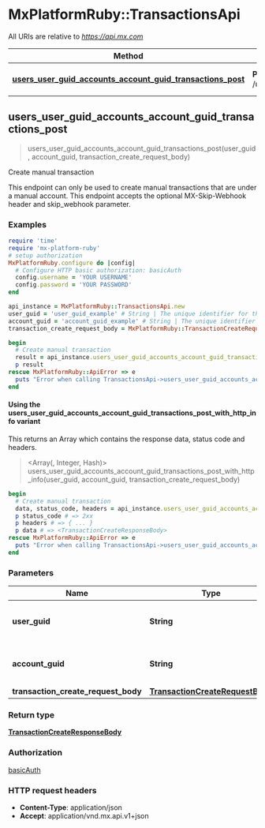 # MxPlatformRuby::TransactionsApi

All URIs are relative to *https://api.mx.com*

| Method | HTTP request | Description |
| ------ | ------------ | ----------- |
| [**users_user_guid_accounts_account_guid_transactions_post**](TransactionsApi.md#users_user_guid_accounts_account_guid_transactions_post) | **POST** /users/{user_guid}/accounts/{account_guid}/transactions | Create manual transaction |


## users_user_guid_accounts_account_guid_transactions_post

> <TransactionCreateResponseBody> users_user_guid_accounts_account_guid_transactions_post(user_guid, account_guid, transaction_create_request_body)

Create manual transaction

This endpoint can only be used to create manual transactions that are under a manual account. This endpoint accepts the optional MX-Skip-Webhook header and skip_webhook parameter.

### Examples

```ruby
require 'time'
require 'mx-platform-ruby'
# setup authorization
MxPlatformRuby.configure do |config|
  # Configure HTTP basic authorization: basicAuth
  config.username = 'YOUR USERNAME'
  config.password = 'YOUR PASSWORD'
end

api_instance = MxPlatformRuby::TransactionsApi.new
user_guid = 'user_guid_example' # String | The unique identifier for the user.
account_guid = 'account_guid_example' # String | The unique identifier for the account.
transaction_create_request_body = MxPlatformRuby::TransactionCreateRequestBody.new # TransactionCreateRequestBody | 

begin
  # Create manual transaction
  result = api_instance.users_user_guid_accounts_account_guid_transactions_post(user_guid, account_guid, transaction_create_request_body)
  p result
rescue MxPlatformRuby::ApiError => e
  puts "Error when calling TransactionsApi->users_user_guid_accounts_account_guid_transactions_post: #{e}"
end
```

#### Using the users_user_guid_accounts_account_guid_transactions_post_with_http_info variant

This returns an Array which contains the response data, status code and headers.

> <Array(<TransactionCreateResponseBody>, Integer, Hash)> users_user_guid_accounts_account_guid_transactions_post_with_http_info(user_guid, account_guid, transaction_create_request_body)

```ruby
begin
  # Create manual transaction
  data, status_code, headers = api_instance.users_user_guid_accounts_account_guid_transactions_post_with_http_info(user_guid, account_guid, transaction_create_request_body)
  p status_code # => 2xx
  p headers # => { ... }
  p data # => <TransactionCreateResponseBody>
rescue MxPlatformRuby::ApiError => e
  puts "Error when calling TransactionsApi->users_user_guid_accounts_account_guid_transactions_post_with_http_info: #{e}"
end
```

### Parameters

| Name | Type | Description | Notes |
| ---- | ---- | ----------- | ----- |
| **user_guid** | **String** | The unique identifier for the user. |  |
| **account_guid** | **String** | The unique identifier for the account. |  |
| **transaction_create_request_body** | [**TransactionCreateRequestBody**](TransactionCreateRequestBody.md) |  |  |

### Return type

[**TransactionCreateResponseBody**](TransactionCreateResponseBody.md)

### Authorization

[basicAuth](../README.md#basicAuth)

### HTTP request headers

- **Content-Type**: application/json
- **Accept**: application/vnd.mx.api.v1+json

